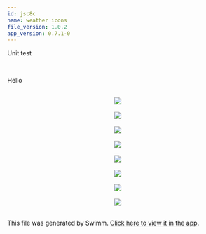 ```yaml
---
id: jsc8c
name: weather icons
file_version: 1.0.2
app_version: 0.7.1-0
---
```


Unit test

<br/>

Hello

<br/>

<div align="center"><img src="https://firebasestorage.googleapis.com/v0/b/swimm-dev-content/o/repositories%2FZ2l0aHViJTNBJTNBc3Rva2Utd2VhdGhlciUzQSUzQUFkZGllQ29oZW4%3D%2F4296d10c-dbbd-4ae7-9fa9-c2e1dd7b0b90.png?alt=media&token=980d7e3f-b5ec-4d5d-8056-8c70c3526e5a" style="width:'50%'"/></div>

<br/>

<div align="center"><img src="https://firebasestorage.googleapis.com/v0/b/swimm-dev-content/o/repositories%2FZ2l0aHViJTNBJTNBc3Rva2Utd2VhdGhlciUzQSUzQUFkZGllQ29oZW4%3D%2F82bfa8ee-371e-46eb-9b88-f3beda7cb285.png?alt=media&token=f8b1d550-54cb-4129-90f8-44eb1d901fce" style="width:'50%'"/></div>

<br/>

<div align="center"><img src="https://firebasestorage.googleapis.com/v0/b/swimm-dev-content/o/repositories%2FZ2l0aHViJTNBJTNBc3Rva2Utd2VhdGhlciUzQSUzQUFkZGllQ29oZW4%3D%2F63411921-dfb2-490f-8917-3b5817a9d74b.png?alt=media&token=dec037f6-7133-4bf6-bcdf-e2f1d0fbd4f7" style="width:'50%'"/></div>

<br/>

<div align="center"><img src="https://firebasestorage.googleapis.com/v0/b/swimm-dev-content/o/repositories%2FZ2l0aHViJTNBJTNBc3Rva2Utd2VhdGhlciUzQSUzQUFkZGllQ29oZW4%3D%2Fd64020ed-c25b-4f59-a159-e0d29f5ddde2.png?alt=media&token=5d97091a-2f22-4ec4-9e09-4975d58a6377" style="width:'50%'"/></div>

<br/>

<div align="center"><img src="https://firebasestorage.googleapis.com/v0/b/swimm-dev-content/o/repositories%2FZ2l0aHViJTNBJTNBc3Rva2Utd2VhdGhlciUzQSUzQUFkZGllQ29oZW4%3D%2F140d07dc-833c-43fe-b5f1-bea4db195fa0.png?alt=media&token=a00ca151-d37d-4da8-9311-5c256c4ed95f" style="width:'50%'"/></div>

<br/>

<div align="center"><img src="https://firebasestorage.googleapis.com/v0/b/swimm-dev-content/o/repositories%2FZ2l0aHViJTNBJTNBc3Rva2Utd2VhdGhlciUzQSUzQUFkZGllQ29oZW4%3D%2Ffefe8ee2-a25a-43ad-ab8b-685441bf8a79.png?alt=media&token=1c40427f-1a25-4861-9f90-6e361b9d8387" style="width:'50%'"/></div>

<br/>

<div align="center"><img src="https://firebasestorage.googleapis.com/v0/b/swimm-dev-content/o/repositories%2FZ2l0aHViJTNBJTNBc3Rva2Utd2VhdGhlciUzQSUzQUFkZGllQ29oZW4%3D%2Fef5ed0a4-ce88-4cdb-b1ec-15cd608bf822.png?alt=media&token=698d222c-fc31-4a39-bed5-55b317e8c33c" style="width:'50%'"/></div>

<br/>

<div align="center"><img src="https://firebasestorage.googleapis.com/v0/b/swimm-dev-content/o/repositories%2FZ2l0aHViJTNBJTNBc3Rva2Utd2VhdGhlciUzQSUzQUFkZGllQ29oZW4%3D%2F0f464a73-dc71-4ccf-9a96-1cd4adef5165.png?alt=media&token=1e664798-407a-4392-9586-0a09ee939ca5" style="width:'50%'"/></div>

<br/>

This file was generated by Swimm. [Click here to view it in the app](http://localhost:5000/repos/Z2l0aHViJTNBJTNBc3Rva2Utd2VhdGhlciUzQSUzQUFkZGllQ29oZW4=/docs/jsc8c).